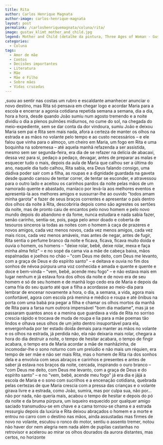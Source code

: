 ```yaml
---
title: Rita
author: Carlos Henrique Magnata
author-image: carlos-henrique-magnata
layout: post
permalink: /carloshenriquemagnata/coluna/rita/
image: gustav_klimt_mother_and_child.jpg
legend: Mother and Child (detalhe da pintura, Three Ages of Woman - Gustav Klimt)
categories:
  - Coluna
tags:
  - Amor de mãe
  - Contos
  - Decisões importantes
  - Literatura
  - Mãe
  - Mãe e Filho
  - Sobre mães
  - Vidas cruzadas
---
```

,suou ao sentir nas costas um rubro e escaldante amanhecer anunciar o novo destino, mas Rita só pensava em chegar logo e acordar Maria para a escola e encerrar a agonia cotidiana repetida semana a semana, dia a dia, hora a hora, desde quando João sumiu num agosto tremendo e a noite dividiu o dia a plenos pulmões midiurnos, no cume do sol, na chegada do meio-expediente, sem se dar conta da dor vindoura, sumiu João e deixou Maria sem pai e Rita sem mais nada, afora a certeza de manter os olhos na estrada e as mãos no volante pelo tempo e ao custo necessários – e ele falou que vinha para o almoço, um cheiro em Maria, um fogo em Rita e uma boquinha na sobremesa – até aquela manhã refazenda a ser assistida, mesmo sem ser segunda-feira, era dia de se refazer na delícia de abacaxi, dessa vez para si, pedaço a pedaço, devagar, antes de preparar as malas e esquecer tudo o mais, depois da aula de Maria que calhou ser a última do ano, naquele dia tudo calhou, Rita sabia, era Deus falando consigo, uma dádiva poder sair com a filha, as roupas e a dignidade guardada na gaveta desde quando cansou de tentar correr, de tentar se esconder, e atravessou para o outro lado e aceitou os carinhos pardos da noite pelas mãos de um namorado quente e abastado, maníaco por levá-la aos melhores eventos e apresentá-la aos melhores amigos e sussurrar-lhe ao ouvido "todos amam minha garota" e fazer de seus braços correntes e apresentar o país dentro dos olhos da noite à Rita, descobriria depois como são agrestes os sertões da noite, mas de pronto caiu de encantos pelo novo homem e pelo novo mundo depois do abandono e da fome, nunca estudara e nada sabia fazer, senão carinho, sentia-se, pois, paga pelo amor doado e coberta de tesouros sinceros ia todas as noites com o homem à caça de prazeres e novos amigos, cada vez menos novos, cada vez menos amigos, cada vez mais ricos, cada vez menos amáveis, mas antes de negar, antes de fugir, Rita sentia o perfume branco da noite e ficava, ficava, ficava muito doida e ouvia o homem, os homens – "deixe rolar, bebê, deixe rolar, mexa e faça minha alma feliz" – e no sopé da cama via a mãe de cabeça baixa, mãos espalmadas e joelhos no chão – "com Deus me deito, com Deus me levanto, com a graça de Deus e do espírito santo" – e deitava e ouvia no fim dos sonhos de névoa púrpura uma voz conhecida e amada e quente e quente e doce e bem-vinda – "vem, bebê, acende meu fogo" – e não estava mais em lugar nenhum e já estava fora dos olhos da noite e de novo era de seu homem e só de seu homem e de manhã logo cedo era de Maria e depois da cama fria do seu quarto até que a filha a acordasse ao meio-dia para lembrar de encenar novamente a hora, o dia, a semana, a vida, agora mais confortável, agora com escola prà menina e médico e roupa e até ônibus na porta com uma babá pra pegar a filha e chamar os olhos mortos da manhã de Rita para a farsa num outrora impensável "bom dia madame", mas já se passaram quantos anos e a menina que guardava a vida de Rita no sorriso crescia rápido e trocava de muda de roupa e lia para a mãe poemas tão lindos e olhava seus olhos de um jeito dentro insuportável para ela, envergonhada por ter estado doida demais para manter as mãos no volante e os olhos na estrada, já perdida não, ela não deixaria mais rolar, chegara a hora do dia destruir a noite, o tempo de hesitar acabara, o tempo de fingir acabara, o tempo era de Maria acordar a mãe de manhãzinha, de incomodar-lhe o sono noturno com um prelúdio e não mais um réquien, era tempo de ser mãe e não ser mais Rita, mas o homem de Rita ria dos sonhos dela e a envolvia com seus abraços e carinhos e presentes e antes de saber já estava nos braços da noite, cercada, inspirando o ouro branco – "com Deus me deito, com Deus me levanto, com a graça de Deus e do espírito santo" – e no "vem, bebê, acende meu fogo" já era dia e jájá a escola de Maria e o sono com sucrilhos e a encenação cotidiana, quebrada pelas certezas de que Maria crescia com a pressa das crianças e o volante girava livre e a estrada, como João, sumira, mas por culpa sua, não por… não por nada, não queria mais, acabou o tempo de hesitar e depois do pó da noite e da bruma púrpura, um isqueiro esquecido por qualquer amigo saciado transmudou-se em chave e a cama tornou-se chama e a estrada ressurgiu depois da luxúria e Rita deixou abraçados o homem e a morte e entrou no carro com o destino nas mãos, ainda assustadas mas firmes de novo no volante, escutou o ronco do motor, sentiu o assento tremer, notou não haver dor nem alegria nem nada além de pupilas castanhas no retrovisor e acelerou ao mirar os olhos dourados da aurora distantes, mas certos, no horizonte